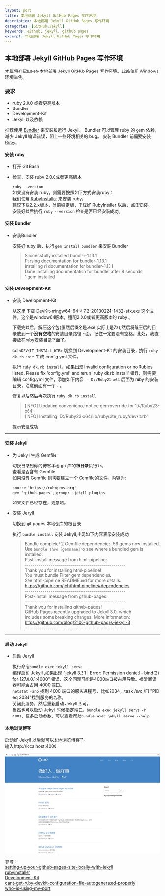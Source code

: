 ```yaml
---
layout: post
title: 本地部署 Jekyll GitHub Pages 写作环境 
description: 本地部署 Jekyll GitHub Pages 写作环境 
categories: [GitHub,Jekyll]
keywords: github, jekyll, github pages
excerpt: 本地部署 Jekyll GitHub Pages 写作环境
---
```


## 本地部署 Jekyll GitHub Pages 写作环境

本篇将介绍如何在本地部署 Jekyll GitHub Pages 写作环境。此处使用 Windows 环境举例。

### **要求**  
- ruby 2.0.0 或者更高版本
- Bundler
- Development-Kit
- Jekyll 以及依赖

推荐使用 [Bundler](http://bundler.io/) 来安装和运行 Jekyll。 Bundler 可以管理 ruby 的 gem 依赖，减少 Jekyll 编译错误，阻止一些环境相关的 bug。 安装 Bundler 前需要安装 [Ruby](https://www.ruby-lang.org/zh_cn/)。
	
#### 安装 ruby

- 打开 Git Bash

- 检查、安装 ruby 2.0.0或者更高版本

	`ruby --version`    
	如果没有安装 ruby，则需要按照如下方式安装ruby：  
	我们使用 [RubyInstaller](http://rubyinstaller.org/downloads/) 来安装 ruby。  
	建议下载2.2.x版本，当前稳定版，下载好 RubyIntaller 以后，点击安装。       
	安装好以后执行 `ruby --version` 检查是否已经安装成功。   

#### 安装 Bundler

- 安装Bundler

	安装好 ruby 后，执行 `gem install bundler` 来安装 Bundler    

	>Successfully installed bundler-1.13.1    
	Parsing documentation for bundler-1.13.1    
	Installing ri documentation for bundler-1.13.1    
	Done installing documentation for bundler after 8 seconds    
	1 gem installed


#### 安装 Development-Kit

- 安装 Development-Kit

	从[这里](http://rubyinstaller.org/downloads/) 下载 DevKit-mingw64-64-4.7.2-20130224-1432-sfx.exe 这个文件，这个是window64版本，适配2.0.0或者更高版本的 ruby 。  

    下载完以后，解压这个包(虽然后缀名是.exe,实际上是7z),然后将解压后的目录放到一个**没有空格**的安装目录路径下面，记住一定要没有空格。此处，我直接放在ruby安装目录下面了。  

   cd `<DEVKIT_INSTALL_DIR>` 切换到 Development-Kit 的安装目录，执行 `ruby dk.rb init` 生成 config.yml 文件。  

   执行 `ruby dk.rb install`，如果出现 Invalid configuration or no Rubies listed. Please fix 'config.yml' and rerun 'ruby dk.rb install' 错误，则需要编辑 config.yml 文件，添加如下内容 ` - D:/Ruby23-x64` 后面为 ruby 的安装目录，注意前面有一个 ` - `  。  

   修复以后然后再次执行 `ruby dk.rb install`  

	>[INFO] Updating convenience notice gem override for 'D:/Ruby23-x64'  
	>[INFO] Installing 'D:/Ruby23-x64/lib/ruby/site_ruby/devkit.rb'


   提示安装成功

***

#### 安装 Jekyll

- 为 Jekyll 生成 Gemfile 

	切换目录到你的博客本地 git 库的**根目录**执行`ls`，  
	查看是否含有 Gemfile  
	如果没有 Gemfile 则需要建立一个 Gemfile的文件，内容为:  
	
  ```
  source 'https://rubygems.org'  
  gem 'github-pages', group: :jekyll_plugins
  ```  
	如果文件已经存在，则忽略。

- 安装 Jekyll

	切换到 git pages 本地仓库的根目录  
	
	
	执行 `bundle install` 安装 Jekyll,出现如下内容表示安装成功
	
	
	>Bundle complete! 2 Gemfile dependencies, 56 gems now installed.  
Use `bundle show [gemname]` to see where a bundled gem is installed.  
Post-install message from html-pipeline:  
\-\-\-\-\-\-\-\-\-\-\-\-\-\-\-\-\-\-\-\-\-\-\-\-\-\-\-\-\-\-\-\-\-\-\-\-\-\-\-\-\--\-\-\-\-\-\-\-\-\-  
	>Thank you for installing html-pipeline!  
	You must bundle Filter gem dependencies.  
	See html-pipeline README.md for more details.  
	https://github.com/jch/html-pipeline#dependencies  
	\-\-\-\-\-\-\-\-\-\-\-\-\-\-\-\-\-\-\-\-\-\-\-\-\-\-\-\-\-\-\-\-\-\-\-\-\-\-\-\-\--\-\-\-\-\-\-\-\-\-  
	Post-install message from github-pages:  
	\-\-\-\-\-\-\-\-\-\-\-\-\-\-\-\-\-\-\-\-\-\-\-\-\-\-\-\-\-\-\-\-\-\-\-\-\-\-\-\-\--\-\-\-\-\-\-\-\-\-  
	>Thank you for installing github-pages!  
	GitHub Pages recently upgraded to Jekyll 3.0, which  
	includes some breaking changes. More information:  
	https://github.com/blog/2100-github-pages-jekyll-3  
	\-\-\-\-\-\-\-\-\-\-\-\-\-\-\-\-\-\-\-\-\-\-\-\-\-\-\-\-\-\-\-\-\-\-\-\-\-\-\-\-\--\-\-\-\-\-\-\-\-\-  

***

#### 启动 Jekyll 

- 启动 Jekyll
   
   执行命令`bundle exec jekyll serve`    
   编译启动 Jekyll ,如果出现 "jekyll 3.2.1 | Error:  Permission denied - bind(2) for 127.0.0.1:4000" 错误，这个问题可能是4000端口被占用导致。福昕阅读器可能会占用 4000 端口。    
`netstat -ano` 找到 4000 端口的服务进程号，比如2034，task /svc /FI "PID eq 2034"找到服务的名称。    
关闭此服务，然后重新启动 Jekyll 即可。  
当然也可以启动 Jekyll 时候指定端口。`bundle exec jekyll serve -P 4001`，更多启动参数，可以查看帮助`bundle exec jekyll serve --help`
    
#### 本地浏览博客

启动好 Jekyll 以后就可以本地浏览博客了。  
输入http://localhost:4000  


![](/images/posts/github/jekyll/jekyll_local_snapshot.png)
    

	
参考：    
[setting-up-your-github-pages-site-locally-with-jekyll](https://help.github.com/articles/setting-up-your-github-pages-site-locally-with-jekyll/)  
[rubyinstaller](http://rubyinstaller.org/downloads/)  
[Development-Kit](https://github.com/oneclick/rubyinstaller/wiki/Development-Kit)  
[cant-get-ruby-devkit-configuration-file-autogenerated-properly](http://stackoverflow.com/questions/16523607/cant-get-ruby-devkit-configuration-file-autogenerated-properly)    
[who-is-using-my-port](http://lxconan.github.io/2016/01/07/who-is-using-my-port/)  


